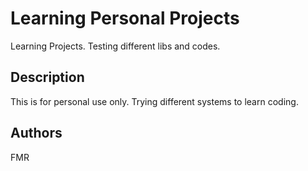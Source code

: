 # Learning Personal Projects

Learning Projects. Testing different libs and codes.

## Description

This is for personal use only. Trying different systems to learn coding.

## Authors

FMR
